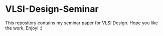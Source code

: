 # VLSI-Design-Seminar

This repository contains my seminar paper for VLSI Design. Hope you like the work, Enjoy! :)
